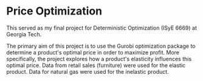 # Price Optimization
This served as my final project for Deterministic Optimization (ISyE 6669) at Georgia Tech.

The primary aim of this project is to use the Gurobi optimization package to determine a product's optimal price in order to maximize profit. More specifically, the project explores how a product's elasticity influences this optimal price. Data from retail sales (furniture) were used for the elastic product. Data for natural gas were used for the inelastic product.

